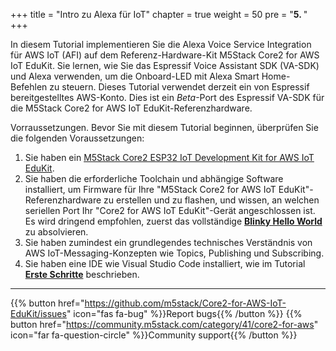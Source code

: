 +++
title = "Intro zu Alexa für IoT"
chapter = true
weight = 50
pre = "<b>5. </b>"
+++

In diesem Tutorial implementieren Sie die Alexa Voice Service Integration für AWS IoT (AFI) auf dem Referenz-Hardware-Kit M5Stack Core2 for AWS IoT EduKit. Sie lernen, wie Sie das Espressif Voice Assistant SDK (VA-SDK) und Alexa verwenden, um die Onboard-LED mit Alexa Smart Home-Befehlen zu steuern. Dieses Tutorial verwendet derzeit ein von Espressif bereitgestelltes AWS-Konto. Dies ist ein *Beta*-Port des Espressif VA-SDK für die M5Stack Core2 for AWS IoT EduKit-Referenzhardware.

Vorraussetzungen. Bevor Sie mit diesem Tutorial beginnen, überprüfen Sie die folgenden Voraussetzungen:

1. Sie haben ein [M5Stack Core2 ESP32 IoT Development Kit for AWS IoT EduKit](https://www.amazon.com/dp/B08NP5LVFH).
2. Sie haben die erforderliche Toolchain und abhängige Software installiert, um Firmware für Ihre "M5Stack Core2 for AWS IoT EduKit"-Referenzhardware zu erstellen und zu flashen, und wissen, an welchen seriellen Port Ihr "Core2 for AWS IoT EduKit"-Gerät angeschlossen ist. Es wird dringend empfohlen, zuerst das vollständige [**Blinky Hello World**](/de/blinky-hello-world.html) zu absolvieren.
3. Sie haben zumindest ein grundlegendes technisches Verständnis von AWS IoT-Messaging-Konzepten wie Topics, Publishing und Subscribing.
4. Sie haben eine IDE wie Visual Studio Code installiert, wie im Tutorial [**Erste Schritte**](/de/getting-started.html) beschrieben.

---
{{% button href="https://github.com/m5stack/Core2-for-AWS-IoT-EduKit/issues" icon="fas fa-bug" %}}Report bugs{{% /button %}} {{% button href="https://community.m5stack.com/category/41/core2-for-aws" icon="far fa-question-circle" %}}Community support{{% /button %}}